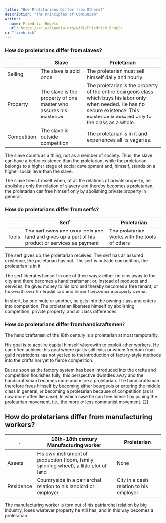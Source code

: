 ```yaml
---
title: "How Proletarians Differ from Others?"
description: "The Principles of Communism"
writer:
  name: Friedrich Engels
  url: https://en.wikipedia.org/wiki/Friedrich_Engels
c: "firebrick"
---
```



### How do proletarians differ from slaves?


. | Slave | Proletarian
--- | --- | ---
Selling | The slave is sold once | The proletarian must sell himself daily and hourly.
Property | The slave is the property of one master who assures his existence | The proletarian is the property of the entire bourgeois class which buys his labor only when needed. He has no secure existence. This existence is assured only to the class as a whole.
Competition | The slave is outside competition | The proletarian is in it and experiences all its vagaries.

The slave counts as a thing, not as a member of society. Thus, the slave can have a better existence than the proletarian, while the proletarian belongs to a higher stage of social development and, himself, stands on a higher social level than the slave.

The slave frees himself when, of all the relations of private property, he abolishes only the relation of slavery and thereby becomes a proletarian; the proletarian can free himself only by abolishing private property in general.



### How do proletarians differ from serfs?

. | Serf | Proletarian
--- | --- | ---
Tools | The serf owns and uses tools and land and gives up a part of his product or services as payment | The proletarian works with the tools of others


 <!-- with the instruments of production of another, for the account of this other, in exchange for a part of the product. -->

The serf gives up, the proletarian receives. The serf has an assured existence, the proletarian has not. The serf is outside competition, the proletarian is in it.

The serf liberates himself in one of three ways: either he runs away to the city and there becomes a handicraftsman; or, instead of products and services, he gives money to his lord and thereby becomes a free tenant; or he overthrows his feudal lord and himself becomes a property owner. 

In short, by one route or another, he gets into the owning class and enters into competition. The proletarian liberates himself by abolishing competition, private property, and all class differences.




### How do proletarians differ from handicraftsmen?

The handicraftsman of the 18th century is a proletarian at most temporarily. 

His goal is to acquire capital himself wherewith to exploit other workers. He can often achieve this goal where guilds still exist or where freedom from guild restrictions has not yet led to the introduction of factory-style methods into the crafts nor yet to fierce competition.

But as soon as the factory system has been introduced into the crafts and competition flourishes fully, this perspective dwindles away and the handicraftsman becomes more and more a proletarian. The handicraftsman therefore frees himself by becoming either bourgeois or entering the middle class in general, or becoming a proletarian because of competition (as is now more often the case). In which case he can free himself by joining the proletarian movement, i.e., the more or less communist movement. [2]




## How do proletarians differ from manufacturing workers?


. | 16th-18th century Manufacturing worker | Proletarian
--- | --- | ---
Assets |  His own instrument of production (loom, family spinning wheel), a little plot of land | None
Residence | Countryside in a patriarchal relation to his landlord or employer | City in a cash relation to his employer

The manufacturing worker is torn out of his patriarchal relation by big industry, loses whatever property he still has, and in this way becomes a proletarian.



